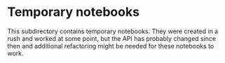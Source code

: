 # Temporary notebooks

This subdirectory contains temporary notebooks. They were created in a rush and worked at some point, but the API has probably changed since then and additional refactoring might be needed for these notebooks to work.
